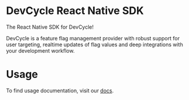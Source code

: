 # DevCycle React Native SDK

The React Native SDK for DevCycle!

DevCycle is a feature flag management provider with robust support for user targeting, realtime updates of flag values
and deep integrations with your development workflow.

# Usage

To find usage documentation, visit our [docs](https://docs.devcycle.com/sdk/client-side-sdks/react-native/).
